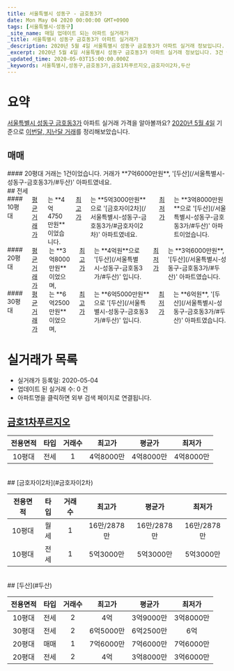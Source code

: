 ```yaml
---
title: 서울특별시 성동구 - 금호동3가
date: Mon May 04 2020 00:00:00 GMT+0900
tags: [서울특별시-성동구]
_site_name: 매일 업데이트 되는 아파트 실거래가
_title: 서울특별시 성동구 금호동3가 아파트 실거래가
_description: 2020년 5월 4일 서울특별시 성동구 금호동3가 아파트 실거래 정보입니다. 3건 아파트 정보가 있습니다.
_excerpt: 2020년 5월 4일 서울특별시 성동구 금호동3가 아파트 실거래 정보입니다. 3건 아파트 정보가 있습니다.
_updated_time: 2020-05-03T15:00:00.000Z
_keywords: 서울특별시,성동구,금호동3가,금호1차푸르지오,금호자이2차,두산
---
```





# 요약
<ins>서울특별시 성동구 금호동3가</ins> 아파트 실거래 가격을 알아볼까요? <ins>2020년 5월 4일</ins> 기준으로 <ins>이번달, 지난달 거래</ins>를 정리해보았습니다.

## 매매
<div class="container">
<div class="twelve columns" markdown="1">
#### 20평대
거래는 1건이었습니다. 거래가 **7억6000만원**, '[두산](/서울특별시-성동구-금호동3가/#두산)' 아파트였네요.
</div>
</div>
## 전세
<div class="container">
<div class="six columns" markdown="1">
#### 10평대
<ins>평균 거래가</ins>는 **4억4750만원**이었습니다. <ins>최고가</ins>는 **5억3000만원**으로 '[금호자이2차](/서울특별시-성동구-금호동3가/#금호자이2차)' 아파트였네요. <ins>최저가</ins>는 **3억8000만원**으로 '[두산](/서울특별시-성동구-금호동3가/#두산)' 아파트이었습니다.
</div>
<div class="six columns" markdown="1">
#### 20평대
<ins>평균 거래가</ins>는 **3억8000만원**이었으며, <ins>최고가</ins>는 **4억원**으로 '[두산](/서울특별시-성동구-금호동3가/#두산)' 입니다. <ins>최저가</ins>는 **3억6000만원**, '[두산](/서울특별시-성동구-금호동3가/#두산)' 아파트였습니다.
</div>
</div>
<div class="container">
<div class="twelve columns" markdown="1">
#### 30평대
<ins>평균 거래가</ins>는 **6억2500만원**이었으며, <ins>최고가</ins>는 **6억5000만원**으로 '[두산](/서울특별시-성동구-금호동3가/#두산)' 입니다. <ins>최저가</ins>는 **6억원**, '[두산](/서울특별시-성동구-금호동3가/#두산)' 아파트였습니다.
</div>
</div>



# 실거래가 목록
- 실거래가 등록일: 2020-05-04
- 업데이트 된 실거래 수: 0 건
- 아파트명을 클릭하면 외부 검색 페이지로 연결됩니다.

## [금호1차푸르지오](#금호1차푸르지오)

|전용면적|타입|거래수|최고가|평균가|최저가|
|:---:|:---:|:---:|:---:|:---:|:---:|
|10평대|<span class="deal-type-2">전세</span>|1|4억8000만|4억8000만|4억8000만|

<br/>
## [금호자이2차](#금호자이2차)

|전용면적|타입|거래수|최고가|평균가|최저가|
|:---:|:---:|:---:|:---:|:---:|:---:|
|10평대|<span class="deal-type-3">월세</span>|1|16만/2878만|16만/2878만|16만/2878만|
|10평대|<span class="deal-type-2">전세</span>|1|5억3000만|5억3000만|5억3000만|

<br/>
## [두산](#두산)

|전용면적|타입|거래수|최고가|평균가|최저가|
|:---:|:---:|:---:|:---:|:---:|:---:|
|10평대|<span class="deal-type-2">전세</span>|2|4억|3억9000만|3억8000만|
|30평대|<span class="deal-type-2">전세</span>|2|6억5000만|6억2500만|6억|
|20평대|<span class="deal-type-1">매매</span>|1|7억6000만|7억6000만|7억6000만|
|20평대|<span class="deal-type-2">전세</span>|2|4억|3억8000만|3억6000만|

<br/>



